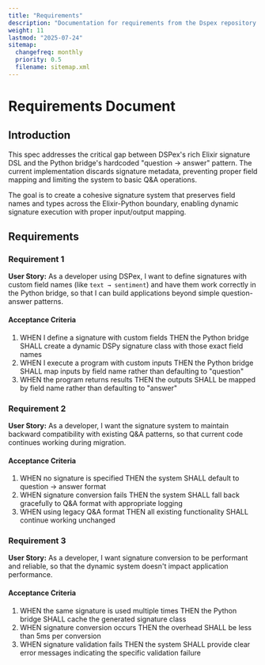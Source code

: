 ```yaml
---
title: "Requirements"
description: "Documentation for requirements from the Dspex repository."
weight: 11
lastmod: "2025-07-24"
sitemap:
  changefreq: monthly
  priority: 0.5
  filename: sitemap.xml
---
```


# Requirements Document

## Introduction

This spec addresses the critical gap between DSPex's rich Elixir signature DSL and the Python bridge's hardcoded "question → answer" pattern. The current implementation discards signature metadata, preventing proper field mapping and limiting the system to basic Q&A operations.

The goal is to create a cohesive signature system that preserves field names and types across the Elixir-Python boundary, enabling dynamic signature execution with proper input/output mapping.

## Requirements

### Requirement 1

**User Story:** As a developer using DSPex, I want to define signatures with custom field names (like `text → sentiment`) and have them work correctly in the Python bridge, so that I can build applications beyond simple question-answer patterns.

#### Acceptance Criteria

1. WHEN I define a signature with custom fields THEN the Python bridge SHALL create a dynamic DSPy signature class with those exact field names
2. WHEN I execute a program with custom inputs THEN the Python bridge SHALL map inputs by field name rather than defaulting to "question"
3. WHEN the program returns results THEN the outputs SHALL be mapped by field name rather than defaulting to "answer"

### Requirement 2

**User Story:** As a developer, I want the signature system to maintain backward compatibility with existing Q&A patterns, so that current code continues working during migration.

#### Acceptance Criteria

1. WHEN no signature is specified THEN the system SHALL default to question → answer format
2. WHEN signature conversion fails THEN the system SHALL fall back gracefully to Q&A format with appropriate logging
3. WHEN using legacy Q&A format THEN all existing functionality SHALL continue working unchanged

### Requirement 3

**User Story:** As a developer, I want signature conversion to be performant and reliable, so that the dynamic system doesn't impact application performance.

#### Acceptance Criteria

1. WHEN the same signature is used multiple times THEN the Python bridge SHALL cache the generated signature class
2. WHEN signature conversion occurs THEN the overhead SHALL be less than 5ms per conversion
3. WHEN signature validation fails THEN the system SHALL provide clear error messages indicating the specific validation failure